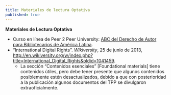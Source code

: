 ```yaml
---
title: Materiales de lectura Optativa
published: true
---
```



**Materiales de Lectura Optativa**
<ul><li>Curso en línea de Peer 2 Peer University: <a href="https://p2pu.org/en/courses/2178/abc-del-derecho-de-autor-para-bibliotecarios-de-am%C3%A9rica-latina/" target="_blank">ABC del Derecho de Autor para Bibliotecarios de América Latina</a>.</li>

<li>“International Digital Rights”. <i>Wikiversity</i>, 25 de junio de 2013, <a href="http://en.wikiversity.org/w/index.php?title=International_Digital_Rights&oldid=1041459" target="_blank">http://en.wikiversity.org/w/index.php?title=International_Digital_Rights&oldid=1041459</a>.
<ul><li>La sección “Contenidos esenciales” [Foundational materials] tiene contenidos útiles, pero debe tener presente que algunos contenidos posiblemente estén desactualizados, debido a que con posterioridad a la publicación algunos documentos del TPP se divulgaron extraoficialmente. </li></ul></li></ul>
